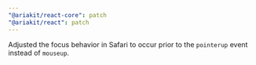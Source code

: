 ```yaml
---
"@ariakit/react-core": patch
"@ariakit/react": patch
---
```


Adjusted the focus behavior in Safari to occur prior to the `pointerup` event instead of `mouseup`.
